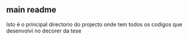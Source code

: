 ## main readme 
Isto é o principal directorio do projecto onde tem todos os codigos que desenvolvi no decorer da tese
